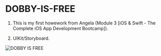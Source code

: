# DOBBY-IS-FREE

1. This is my first howework from Angela (Module 3 [iOS & Swift - The Complete iOS App Development Bootcamp]).

2. UIKit/Storyboard.

![DOBBY IS FREE](https://user-images.githubusercontent.com/98012564/171380654-9f7d4403-e32a-4bbb-9d58-95ee8624e8c2.gif)
